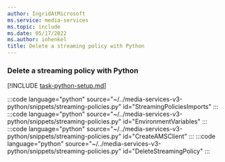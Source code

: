 ```yaml
---
author: IngridAtMicrosoft
ms.service: media-services
ms.topic: include
ms.date: 05/17/2022
ms.author: inhenkel
title: Delete a streaming policy with Python
---
```


### Delete a streaming policy with Python

[!INCLUDE [task-python-setup.md](python-snippets-env.md)]

:::code language="python" source="~/../media-services-v3-python/snippets/streaming-policies.py" id="StreamingPoliciesImports" :::
:::code language="python" source="~/../media-services-v3-python/snippets/streaming-policies.py" id="EnvironmentVariables" :::
:::code language="python" source="~/../media-services-v3-python/snippets/streaming-policies.py" id="CreateAMSClient" :::
:::code language="python" source="~/../media-services-v3-python/snippets/streaming-policies.py" id="DeleteStreamingPolicy" :::
